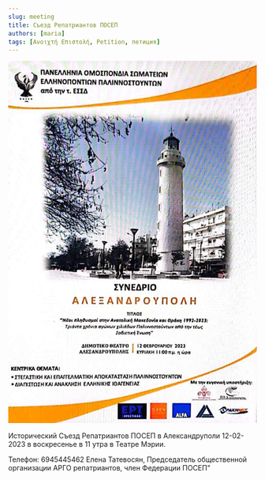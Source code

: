 ```yaml
---
slug: meeting
title: Съезд Репатриантов ПОСЕП
authors: [maria]
tags: [Ανοιχτή Επιστολή, Petition, петиция]
---
```


![Афина](/img/poster.jpeg)

Исторический Съезд Репатриантов ПОСЕП в Александруполи 12-02-2023 в воскресенье в 11 утра в Театре Мэрии. 

Телефон:
6945445462
Елена Татевосян,
Председатель общественной организации АРГО репатриантов, член Федерации ПОСЕП"